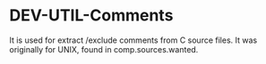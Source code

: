 # DEV-UTIL-Comments
It is used for extract /exclude comments from C source files. It was originally for UNIX, found in comp.sources.wanted. 
